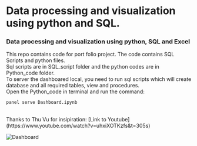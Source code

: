 # Data processing and visualization using python and SQL.
### Data processing and visualization using python, SQL and Excel
This repo contains code for port folio project. The code contains SQL Scripts and python files.
<br>
Sql scripts are in SQL_script folder and the python codes are in Python_code folder. 
<br>
To server the dashboared local, you need to run sql scripts which will create database and all required tables, view and procedures.
<br>
Open the Python_code in terminal and run the command:
<br>
```
panel serve Dashboard.ipynb
```
<br>
Thanks to Thu Vu for insipiration: [Link to Youtube](https://www.youtube.com/watch?v=uhxiXOTKzfs&t=305s)

![Dashboard](https://user-images.githubusercontent.com/55706749/175820820-cccdd973-f929-4a7d-b1cd-5f031520f450.png)


